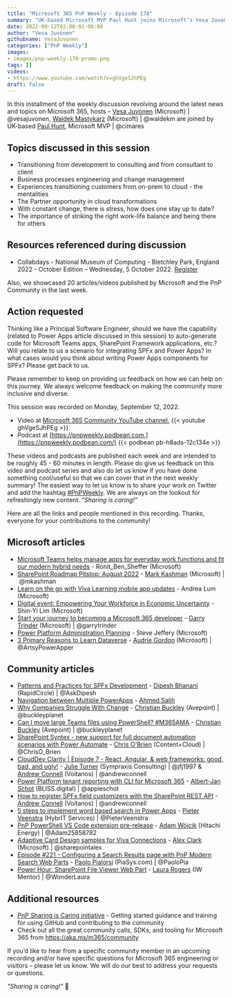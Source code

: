 ```yaml
---
title: "Microsoft 365 PnP Weekly - Episode 178"
summary: "UK-based Microsoft MVP Paul Hunt joins Microsoft’s Vesa Juvonen and Waldek Mastykarz in a mindful discussion around career, personal and technology transitions; business process engineering, change management, and work-life balance. 20 articles/videos by Microsoft/Community are highlighted."
date: 2022-09-12T02:00:01-00:00
author: "Vesa Juvonen"
githubname: VesaJuvonen
categories: ["PnP Weekly"]
images:
- images/pnp-weekly-178-promo.png
tags: []
videos:
- https://www.youtube.com/watch?v=ghVgeSJhPEg
draft: false
---
```

 
In this installment of the weekly discussion revolving around the latest news and topics on Microsoft 365, hosts – [Vesa Juvonen](http://twitter.com/vesajuvonen) (Microsoft) \| @vesajuvonen, [Waldek Mastykarz](http://twitter.com/waldekm) (Microsoft) \| @waldekm are joined by UK-based [Paul Hunt](https://twitter.com/cimares), Microsoft MVP \| @cimares

## Topics discussed in this session

* Transitioning from development to consulting and from consultant to client
* Business processes engineering and change management
* Experiences transitioning customers from on-prem to cloud - the mentalities
* The Partner opportunity in cloud transformations
* With constant change, there is stress, how does one stay up to date?
* The importance of striking the right work-life balance and being there for others

## Resources referenced during discussion

* Collabdays - National Museum of Computing - Bletchley Park, England 2022 - October Edition – Wednesday, 5 October 2022. [Register](https://www.collabdays.org/2022-bletchleypark-oct/)


Also, we showcased 20 articles/videos published by Microsoft and the PnP Community in the last week.

## Action requested

Thinking like a Principal Software Engineer, should we have the capability (related to Power Apps article discussed in this session) to auto-generate code for Microsoft Teams apps, SharePoint Framework applications, etc.? Will you relate to us a scenario for integrating SPFx and Power Apps? In what cases would you think about writing Power Apps components for SPFx? Please get back to us.

Please remember to keep on providing us feedback on how we can help on this journey. We always welcome feedback on making the community more inclusive and diverse.

This session was recorded on Monday, September 12, 2022.

*   Video at [Microsoft 365 Community YouTube channel.](https://aka.ms/m365pnp-videos)
    {{< youtube ghVgeSJhPEg >}}
*   Podcast at [https://pnpweekly.podbean.com.](https://pnpweekly.podbean.com/) 
    {{< podbean pb-h8ads-12c134e >}}   

These videos and podcasts are published each week and are intended to be roughly 45 - 60 minutes in length.  Please do give us feedback on this video and podcast series and also do let us know if you have done something cool/useful so that we can cover that in the next weekly summary! The easiest way to let us know is to share your work on Twitter and add the hashtag [#PnPWeekly](https://twitter.com/search?q=%23pnpweekly). We are always on the lookout for refreshingly new content. “_Sharing is caring!”_ 

Here are all the links and people mentioned in this recording. Thanks, everyone for your contributions to the community!

## Microsoft articles

* [Microsoft Teams helps manage apps for everyday work functions and fit our modern hybrid needs](https://techcommunity.microsoft.com/t5/microsoft-teams-blog/microsoft-teams-helps-manage-apps-for-everyday-work-functions/ba-p/3620088) - Ronit_Ben_Sheffer (Microsoft)
* [SharePoint Roadmap Pitstop: August 2022](https://techcommunity.microsoft.com/t5/microsoft-sharepoint-blog/sharepoint-roadmap-pitstop-august-2022/ba-p/3617837) - [Mark Kashman](https://twitter.com/mkashman) (Microsoft) | @mkashman
* [Learn on the go with Viva Learning mobile app updates](https://techcommunity.microsoft.com/t5/microsoft-viva-blog/learn-on-the-go-with-viva-learning-mobile-app-updates/ba-p/3620078) - Andrea Lum (Microsoft)
* [Digital event: Empowering Your Workforce in Economic Uncertainty](https://techcommunity.microsoft.com/t5/microsoft-viva-blog/digital-event-empowering-your-workforce-in-economic-uncertainty/ba-p/3615144) - Shin-Yi Lim (Microsoft)
* [Start your journey to becoming a Microsoft 365 developer](https://devblogs.microsoft.com/microsoft365dev/start-your-journey-to-becoming-a-microsoft-365-developer/) - [Garry Trinder](https://twitter.com/garrytrinder) (Microsoft) | @garrytrinder
* [Power Platform Administration Planning](https://powerapps.microsoft.com/blog/power-platform-administration-planning/) - Steve Jeffery (Microsoft)
* [3 Primary Reasons to Learn Dataverse](https://powerapps.microsoft.com/blog/3-primary-reasons-to-learn-dataverse/) - [Audrie Gordon](https://twitter.com/ArtsyPowerApper) (Microsoft) | @ArtsyPowerApper

## Community articles

* [Patterns and Practices for SPFx Development](https://pnp.github.io/blog/post/patterns-and-practices-for-spfx-development/) - [Dipesh Bhanani](https://twitter.com/AskDipesh) (RapidCircle) | @AskDipesh
* [Navigation between Multiple PowerApps](https://powerusers.microsoft.com/t5/Power-Apps-Community-Blog/Navigation-between-Multiple-PowerApps/ba-p/1762344) - [Ahmed Salih](https://powerusers.microsoft.com/t5/user/viewprofilepage/user-id/203618)
* [Why Companies Struggle With Change](https://regarding365.com/why-companies-struggle-with-change-30993717b207) - [Christian Buckley](https://twitter.com/buckleyplanet) (Avepoint) | @buckleyplanet
* [Can I move large Teams files using PowerShell? #M365AMA](https://regarding365.com/can-i-move-large-teams-files-using-powershell-m365ama-a636b1a12f6e) - [Christian Buckley](https://twitter.com/buckleyplanet) (Avepoint) | @buckleyplanet
* [SharePoint Syntex - new support for full document automation scenarios with Power Automate](https://www.sharepointnutsandbolts.com/2022/09/Syntex-Power-Automate-trigger-action.html) - [Chris O'Brien](http://twitter.com/ChrisO_Brien) (Content+Cloud) | @ChrisO_Brien
* [CloudDev Clarity | Episode 7 - React, Angular, & web frameworks: good, bad, and ugly!](https://www.andrewconnell.com/blog/clouddev-clarity-episode-007-react-angular-web-frameworks/) - [Julie Turner](https://twitter.com/jfj1997) (Sympraxis Consulting) | @jfj1997 & [Andrew Connell](https://twitter.com/andrewconnell) (Voitanos) | @andrewconnell
* [Power Platform tenant reporting with CLI for Microsoft 365](https://www.cloudappie.nl/power-platform-tenant-reporting-cli-microsoft-365/) - [Albert-Jan Schot](https://twitter.com/appieschot) (BLISS.digital) | @appieschot
* [How to register SPFx field customizers with the SharePoint REST API](https://www.andrewconnell.com/blog/sharepoint-framework-register-field-customizers-rest-api/) - [Andrew Connell](https://twitter.com/andrewconnell) (Voitanos) | @andrewconnell
* [5 steps to implement word based search in Power Apps](https://sharepains.com/2022/09/05/word-based-search-in-power-apps/) - [Pieter Veenstra](https://twitter.com/PieterVeenstra) (HybrIT Services) | @PieterVeenstra
* [PnP PowerShell VS Code extension pre-release](https://twitter.com/Adam25858782/status/1568349240740687872) - [Adam Wójcik](https://twitter.com/Adam25858782) (Hitachi Energy) | @Adam25858782
* [Adaptive Card Design samples for Viva Connections](https://twitter.com/sharepointalex/status/1566752837203271684) - [Alex Clark](https://twitter.com/sharepointalex) (Microsoft) | @sharepointalex
* [Episode #221 - Configuring a Search Results page with PnP Modern Search Web Parts](https://www.youtube.com/watch?v=NXr1g5yzO_k) - [Paolo Pialorsi](http://twitter.com/PaoloPia) (PiaSys.com) | @PaoloPia
* [Power Hour: SharePoint File Viewer Web Part](https://www.youtube.com/watch?v=qCwLIVHPZ0s) - [Laura Rogers](https://twitter.com/WonderLaura) (IW Mentor) | @WonderLaura
  
## Additional resources

* [PnP Sharing is Caring initiative](https://aka.ms/sharing-is-caring) - Getting started guidance and training for using GitHub and contributing to the community
* Check out all the great community calls, SDKs, and tooling for Microsoft 365 from <https://aka.ms/m365/community>

If you’d like to hear from a specific community member in an upcoming recording and/or have specific questions for Microsoft 365 engineering or visitors – please let us know. We will do our best to address your requests or questions.

_"Sharing is caring!"_ 🧡

